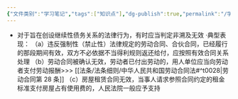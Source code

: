 ```yaml
---
{"文件类别":"学习笔记","tags":["知识点"],"dg-publish":true,"permalink":"/学习笔记/知识点cheese/非溯及无效/","dgPassFrontmatter":true,"created":"2024-07-18T11:25:37.049+08:00","updated":"2024-09-18T17:01:13.498+08:00"}
---
```


- 对于旨在创设继续性债务关系的法律行为，有时应当判定非溯及无效
·典型表现：
（a）违反强制性（禁止性）法律规定的劳动合同、合伙合同，已经履行的那段期间有效，双方不必依据不当得利规则返还给付，应按照有效合同关系处理
（b）劳动合同被确认无效，劳动者已付出劳动的，用人单位应当向劳动者支付劳动报酬>>> [[法条/法条细则/中华人民共和国劳动合同法#^t0028\|劳动合同第 28 条]]
（c）房屋租赁合同无效，当事人请求参照合同约定的租金标准支付房屋占有使用费的，人民法院一般应予支持
